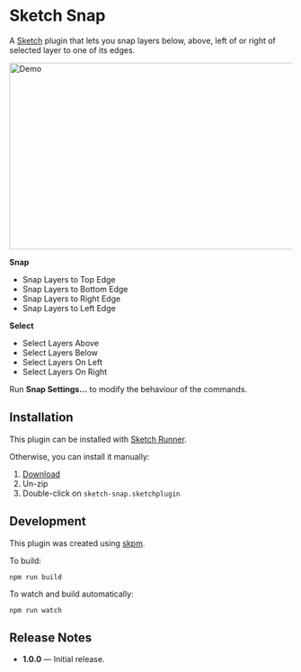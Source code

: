 # Sketch Snap

A [Sketch](https://www.sketch.com) plugin that lets you snap layers below, above, left of or right of selected layer to one of its edges.

<img src="../master/demo.gif?raw=true" alt="Demo" width="800" height="332">

**Snap**
- Snap Layers to Top Edge
- Snap Layers to Bottom Edge
- Snap Layers to Right Edge
- Snap Layers to Left Edge

**Select**
- Select Layers Above
- Select Layers Below
- Select Layers On Left
- Select Layers On Right

Run **Snap Settings…** to modify the behaviour of the commands.

## Installation

This plugin can be installed with [Sketch Runner](https://sketchrunner.com).

Otherwise, you can install it manually:

1. [Download](../../releases/latest/download/sketch-snap.sketchplugin.zip)
2. Un-zip
3. Double-click on `sketch-snap.sketchplugin`

## Development

This plugin was created using [skpm](https://github.com/skpm/skpm).

To build: 

```
npm run build
```

To watch and build automatically:

```
npm run watch
```

## Release Notes

- **1.0.0** — Initial release.